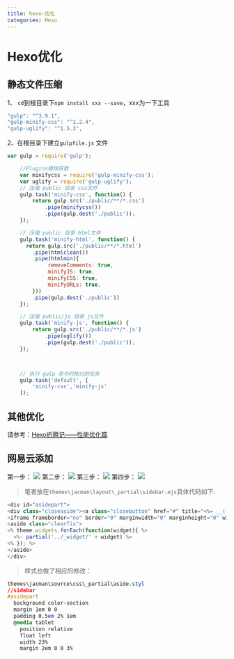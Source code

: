 ```yaml
---
title: hexo-优化
categories: Hexo
---
```

# Hexo优化
## 静态文件压缩
1、 `cd`到根目录下`npm install xxx --save`，xxx为一下工具
``` js
"gulp": "^3.9.1",
"gulp-minify-css": "^1.2.4",
"gulp-uglify": "^1.5.3",
```
2、在根目录下建立`gulpfile.js` 文件
``` js
var gulp = require('gulp');

    //Plugins模块获取
    var minifycss = require('gulp-minify-css');
    var uglify = require('gulp-uglify');
    // 压缩 public 目录 css文件
    gulp.task('minify-css', function() {
        return gulp.src('./public/**/*.css')
            .pipe(minifycss())
            .pipe(gulp.dest('./public'));
    });

    // 压缩 public 目录 html文件
    gulp.task('minify-html', function() {
      return gulp.src('./public/**/*.html')
        .pipe(htmlclean())
        .pipe(htmlmin({
             removeComments: true,
             minifyJS: true,
             minifyCSS: true,
             minifyURLs: true,
        }))
        .pipe(gulp.dest('./public'))
    });

    // 压缩 public/js 目录 js文件
    gulp.task('minify-js', function() {
        return gulp.src('./public/**/*.js')
            .pipe(uglify())
            .pipe(gulp.dest('./public'));
    });



    // 执行 gulp 命令时执行的任务
    gulp.task('default', [
        'minify-css','minify-js'
    ]);
```
## 其他优化
请参考：[Hexo折腾记——性能优化篇](https://yq.aliyun.com/articles/8608)

## 网易云添加
第一步：
![](hexo-优化/1.png)
第二步：
![](hexo-优化/2.png)
第三步：
 ![](hexo-优化/3.png)
第四步：
![](hexo-优化/4.png)

> 笔者放在`themes\jacman\layout\_partial\sidebar.ejs`具体代码如下:

``` js
<div id="asidepart">
<div class="closeaside"><a class="closebutton" href="#" title="<%= __('hidesidebar') %>"></a></div>
<iframe frameborder="no" border="0" marginwidth="0" marginheight="0" width=300 height=450 src="//music.163.com/outchain/player?type=0&id=485228675&auto=1&height=430" style="margin-top:40px;margin-left:-10px;"></iframe>
<aside class="clearfix">
<% theme.widgets.forEach(function(widget){ %>
  <%- partial('../_widget/' + widget) %>
<% }); %>
</aside>
</div>
```
> 样式也做了相应的修改：

``` css
themes\jacman\source\css\_partial\aside.styl
//sidebar
#asidepart
  background color-section
  margin 1em 0 0
  padding 0.5em 2% 1em
  @media tablet
    position relative
    float left
    width 23%
    margin 2em 0 0 3%
```